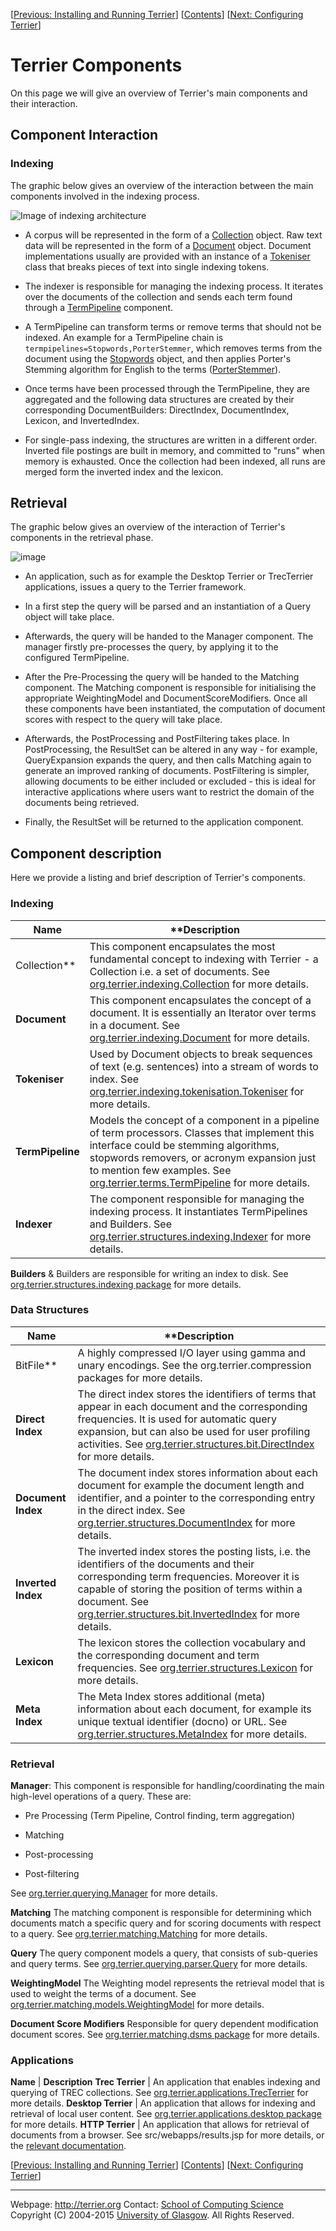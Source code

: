<span>\[</span>[Previous: Installing and Running Terrier](quickstart.html)<span>\]</span> <span>\[</span>[Contents](index.html)<span>\]</span> <span>\[</span>[Next: Configuring Terrier](configure_general.html)<span>\]</span>

Terrier Components
==================

On this page we will give an overview of Terrier's main components and their interaction.

Component Interaction
---------------------

### Indexing

The graphic below gives an overview of the interaction between the main components involved in the indexing process.

![Image of indexing architecture](images/indexing_architecture.png)

-   A corpus will be represented in the form of a [Collection](javadoc/org/terrier/indexing/Collection.html) object. Raw text data will be represented in the form of a [Document](javadoc/org/terrier/indexing/Document.html) object. Document implementations usually are provided with an instance of a [Tokeniser](javadoc/org/terrier/indexing/tokenisation/Tokeniser.html) class that breaks pieces of text into single indexing tokens.

-   The indexer is responsible for managing the indexing process. It iterates over the documents of the collection and sends each term found through a [TermPipeline](javadoc/org/terrier/terms/TermPipeline.html) component.

-   A TermPipeline can transform terms or remove terms that should not be indexed. An example for a TermPipeline chain is `termpipelines=Stopwords,PorterStemmer`, which removes terms from the document using the [Stopwords](javadoc/org/terrier/terms/Stopwords.html) object, and then applies Porter's Stemming algorithm for English to the terms ([PorterStemmer](javadoc/org/terrier/terms/PorterStemmer.html)).

-   Once terms have been processed through the TermPipeline, they are aggregated and the following data structures are created by their corresponding DocumentBuilders: DirectIndex, DocumentIndex, Lexicon, and InvertedIndex.

-   For single-pass indexing, the structures are written in a different order. Inverted file postings are built in memory, and committed to "runs" when memory is exhausted. Once the collection had been indexed, all runs are merged form the inverted index and the lexicon.

Retrieval
---------

The graphic below gives an overview of the interaction of Terrier's components in the retrieval phase.

![image](images/retrieval_architecture.png)

-   An application, such as for example the Desktop Terrier or TrecTerrier applications, issues a query to the Terrier framework.

-   In a first step the query will be parsed and an instantiation of a Query object will take place.

-   Afterwards, the query will be handed to the Manager component. The manager firstly pre-processes the query, by applying it to the configured TermPipeline.

-   After the Pre-Processing the query will be handed to the Matching component. The Matching component is responsible for initialising the appropriate WeightingModel and DocumentScoreModifiers. Once all these components have been instantiated, the computation of document scores with respect to the query will take place.

-   Afterwards, the PostProcessing and PostFiltering takes place. In PostProcessing, the ResultSet can be altered in any way - for example, QueryExpansion expands the query, and then calls Matching again to generate an improved ranking of documents. PostFiltering is simpler, allowing documents to be either included or excluded - this is ideal for interactive applications where users want to restrict the domain of the documents being retrieved.

-   Finally, the ResultSet will be returned to the application component.

Component description
---------------------

Here we provide a listing and brief description of Terrier's components.

### Indexing

**Name** | **Description
--|--
Collection** | This component encapsulates the most fundamental concept to indexing with Terrier - a Collection i.e. a set of documents. See [org.terrier.indexing.Collection](javadoc/org/terrier/indexing/Collection.html) for more details.
**Document** | This component encapsulates the concept of a document. It is essentially an Iterator over terms in a document. See [org.terrier.indexing.Document](javadoc/org/terrier/indexing/Document.html) for more details.
**Tokeniser** | Used by Document objects to break sequences of text (e.g. sentences) into a stream of words to index. See [org.terrier.indexing.tokenisation.Tokeniser](javadoc/org/terrier/indexing/tokenisation/Tokeniser.html) for more details.
**TermPipeline** | Models the concept of a component in a pipeline of term processors. Classes that implement this interface could be stemming algorithms, stopwords removers, or acronym expansion just to mention few examples. See [org.terrier.terms.TermPipeline](javadoc/org/terrier/terms/TermPipeline.html) for more details.
**Indexer** | The component responsible for managing the indexing process. It instantiates TermPipelines and Builders. See [org.terrier.structures.indexing.Indexer](javadoc/org/terrier/structures/indexing/Indexer.html) for more details.
**Builders** & Builders are responsible for writing an index to disk. See [org.terrier.structures.indexing package](javadoc/org/terrier/structures/indexing/package-summary.html) for more details.

### Data Structures

**Name** | **Description
--|--
BitFile** | A highly compressed I/O layer using gamma and unary encodings. See the org.terrier.compression packages for more details.
**Direct Index** | The direct index stores the identifiers of terms that appear in each document and the corresponding frequencies. It is used for automatic query expansion, but can also be used for user profiling activities. See [org.terrier.structures.bit.DirectIndex](javadoc/org/terrier/structures/bit/DirectIndex.html) for more details.
**Document Index** | The document index stores information about each document for example the document length and identifier, and a pointer to the corresponding entry in the direct index. See [org.terrier.structures.DocumentIndex](javadoc/org/terrier/structures/DocumentIndex.html) for more details.
**Inverted Index** | The inverted index stores the posting lists, i.e. the identifiers of the documents and their corresponding term frequencies. Moreover it is capable of storing the position of terms within a document. See [org.terrier.structures.bit.InvertedIndex](javadoc/org/terrier/structures/bit/InvertedIndex.html) for more details.
**Lexicon** | The lexicon stores the collection vocabulary and the corresponding document and term frequencies. See [org.terrier.structures.Lexicon](javadoc/org/terrier/structures/Lexicon.html) for more details.
**Meta Index** | The Meta Index stores additional (meta) information about each document, for example its unique textual identifier (docno) or URL. See [org.terrier.structures.MetaIndex](javadoc/org/terrier/structures/MetaIndex.html) for more details.

### Retrieval

**Manager**: This component is responsible for handling/coordinating the main high-level operations of a query. These are:

-   Pre Processing (Term Pipeline, Control finding, term aggregation)

-   Matching

-   Post-processing

-   Post-filtering

See [org.terrier.querying.Manager](javadoc/org/terrier/querying/Manager.html) for more details.

**Matching** The matching component is responsible for determining which documents match a specific query and for scoring documents with respect to a query. See [org.terrier.matching.Matching](javadoc/org/terrier/matching/Matching.html) for more details.

**Query** The query component models a query, that consists of sub-queries and query terms. See [org.terrier.querying.parser.Query](javadoc/org/terrier/querying/parser/Query.html) for more details.

**WeightingModel** The Weighting model represents the retrieval model that is used to weight the terms of a document. See [org.terrier.matching.models.WeightingModel](javadoc/org/terrier/matching/models/WeightingModel.html) for more details.

**Document Score Modifiers** Responsible for query dependent modification document scores. See [org.terrier.matching.dsms package](javadoc/org/terrier/matching/dsms/package-summary.html) for more details.

### Applications

**Name** | **Description**
**Trec Terrier** | An application that enables indexing and querying of TREC collections. See [org.terrier.applications.TrecTerrier](javadoc/org/terrier/applications/TrecTerrier.html) for more details.
**Desktop Terrier** | An application that allows for indexing and retrieval of local user content. See [org.terrier.applications.desktop package](javadoc/org/terrier/applications/desktop/package-summary.html) for more details.
**HTTP Terrier** | An application that allows for retrieval of documents from a browser. See src/webapps/results.jsp for more details, or the [relevant documentation](terrier_http.html).

<span>\[</span>[Previous: Installing and Running Terrier](quickstart.html)<span>\]</span> <span>\[</span>[Contents](index.html)<span>\]</span> <span>\[</span>[Next: Configuring Terrier](configure_general.html)<span>\]</span>

------------------------------------------------------------------------

Webpage: <http://terrier.org>
Contact: [](mailto:terrier@dcs.gla.ac.uk)
[School of Computing Science](http://www.dcs.gla.ac.uk/)
Copyright (C) 2004-2015 [University of Glasgow](http://www.gla.ac.uk/). All Rights Reserved.

